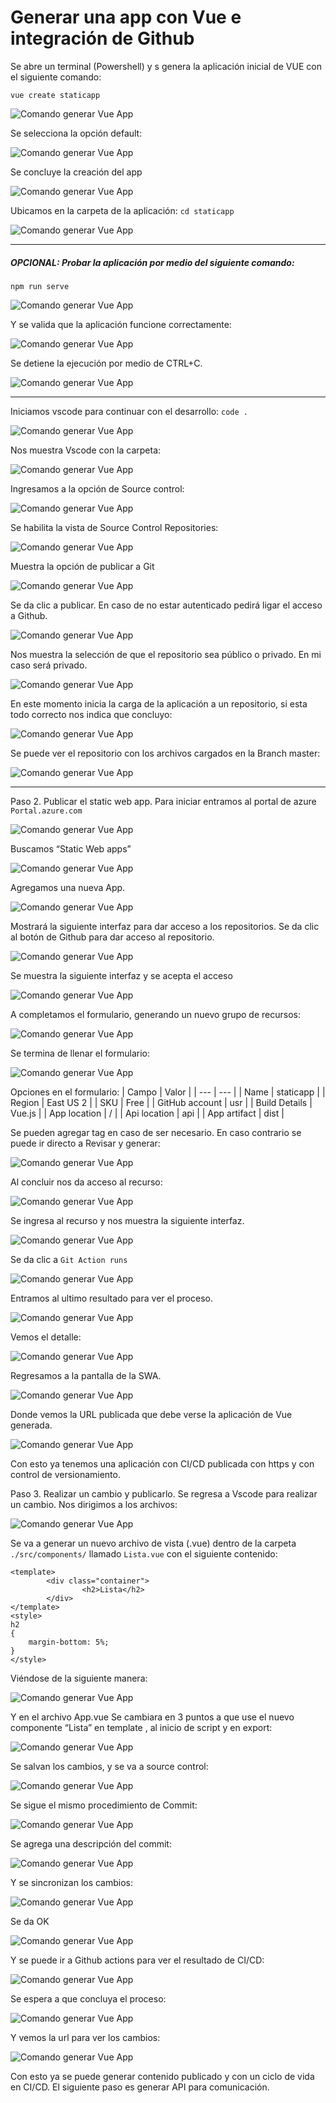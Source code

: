 # Generar una app con Vue e integración de Github

Se abre un terminal (Powershell) y s genera la aplicación inicial de VUE con el siguiente comando:

`vue create staticapp`

![Comando generar Vue App](/media/image2.png)

Se selecciona la opción default:

![Comando generar Vue App](/media/image3.png)

Se concluye la creación del app

![Comando generar Vue App](/media/image4.png)

Ubicamos en la carpeta de la aplicación:
`cd staticapp`

![Comando generar Vue App](/media/image5.png)

* * *
##### OPCIONAL: Probar la aplicación por medio del siguiente comando:
`npm run serve`

 ![Comando generar Vue App](/media/image6.png)
 
Y se valida que la aplicación funcione correctamente:

![Comando generar Vue App](/media/image7.png)

Se detiene la ejecución por medio de CTRL+C.

![Comando generar Vue App](/media/image8.png)
* * *

Iniciamos vscode para continuar con el desarrollo:
`code .`
 
![Comando generar Vue App](/media/image9.png)

Nos muestra Vscode con la carpeta:

![Comando generar Vue App](/media/image10.png)

Ingresamos a la opción de Source control:

![Comando generar Vue App](/media/image11.png)

Se habilita la vista de Source Control Repositories:
 
![Comando generar Vue App](/media/image12.png)

Muestra la opción de publicar a Git 

![Comando generar Vue App](/media/image13.png)

Se da clic a publicar. En caso de no estar autenticado pedirá ligar el acceso a Github.

![Comando generar Vue App](/media/image14.png)

Nos muestra la selección de que el repositorio sea público o privado. En mi caso será privado.

![Comando generar Vue App](/media/image15.png)

En este momento inicia la carga de la aplicación a un repositorio, si esta todo correcto nos indica que concluyo:

![Comando generar Vue App](/media/image16.png)

Se puede ver el repositorio con los archivos cargados en la Branch master:

![Comando generar Vue App](/media/image17.png)

* * *
Paso 2. Publicar el static web app. Para iniciar entramos al portal de azure
`Portal.azure.com`

![Comando generar Vue App](/media/image18.png)

Buscamos “Static Web apps”

![Comando generar Vue App](/media/image19.png) 

Agregamos una nueva App.

![Comando generar Vue App](/media/image20.png)

Mostrará la siguiente interfaz para dar acceso a los repositorios. Se da clic al botón de Github para dar acceso al repositorio.

![Comando generar Vue App](/media/image21.png)

Se muestra la siguiente interfaz y se acepta el acceso

![Comando generar Vue App](/media/image22.png)

A completamos el formulario, generando un nuevo grupo de recursos:

![Comando generar Vue App](/media/image23.png)
 
Se termina de llenar el formulario:
 
 
![Comando generar Vue App](/media/image24.png)
 
Opciones en el formulario:
| Campo | Valor |
| --- | --- |
| Name | staticapp |
| Region  | East US 2 |
| SKU | Free |
| GitHub account | usr |
| Build Details | Vue.js |
| App location | /  |
| Api location  | api |
| App artifact | dist |

Se pueden agregar tag en caso de ser necesario. En caso contrario se puede ir directo a Revisar y generar:
 
 
![Comando generar Vue App](/media/image25.png)

Al concluir nos da acceso al recurso:

![Comando generar Vue App](/media/image26.png)

Se ingresa al recurso y nos muestra la siguiente interfaz.

![Comando generar Vue App](/media/image27.png)

Se da clic a `Git Action runs`

![Comando generar Vue App](/media/image28.png)

Entramos al ultimo resultado para ver el proceso.

![Comando generar Vue App](/media/image29.png)

Vemos el detalle:

![Comando generar Vue App](/media/image30.png)

Regresamos a la pantalla de la SWA.

![Comando generar Vue App](/media/image31.png)

Donde vemos la URL publicada que debe verse la aplicación de Vue generada.

![Comando generar Vue App](/media/image32.png)

Con esto ya tenemos una aplicación con CI/CD publicada con https y con control de versionamiento.

Paso 3. Realizar un cambio y publicarlo.
Se regresa a Vscode para realizar un cambio. Nos dirigimos a los archivos:

![Comando generar Vue App](/media/image33.png)

Se va a generar un nuevo archivo de vista (.vue) dentro de la carpeta `./src/components/` llamado `Lista.vue` con el siguiente contenido:
```
<template>
        <div class="container">
                <h2>Lista</h2>
        </div>
</template>
<style>
h2
{
    margin-bottom: 5%;
}
</style>
```

Viéndose de la siguiente manera: 

![Comando generar Vue App](/media/image34.png)

Y en el archivo App.vue Se cambiara en 3 puntos a que use el nuevo componente “Lista” en template , al inicio de script y en export:

![Comando generar Vue App](/media/image35.png)

Se salvan los cambios, y se va a source control:

![Comando generar Vue App](/media/image36.png)

Se sigue el mismo procedimiento de Commit:

![Comando generar Vue App](/media/image37.png)
 
Se agrega una descripción del commit:

![Comando generar Vue App](/media/image38.png)

Y se sincronizan los cambios:

![Comando generar Vue App](/media/image39.png)

Se da OK

![Comando generar Vue App](/media/image40.png)

Y se puede ir a Github actions para ver el resultado de CI/CD:

![Comando generar Vue App](/media/image41.png)
 
Se espera a que concluya el proceso:

![Comando generar Vue App](/media/image42.png)

Y vemos la url para ver los cambios:

![Comando generar Vue App](/media/image43.png)

Con esto ya se puede generar contenido publicado y con un ciclo de vida en CI/CD. El siguiente paso es generar API para comunicación.
